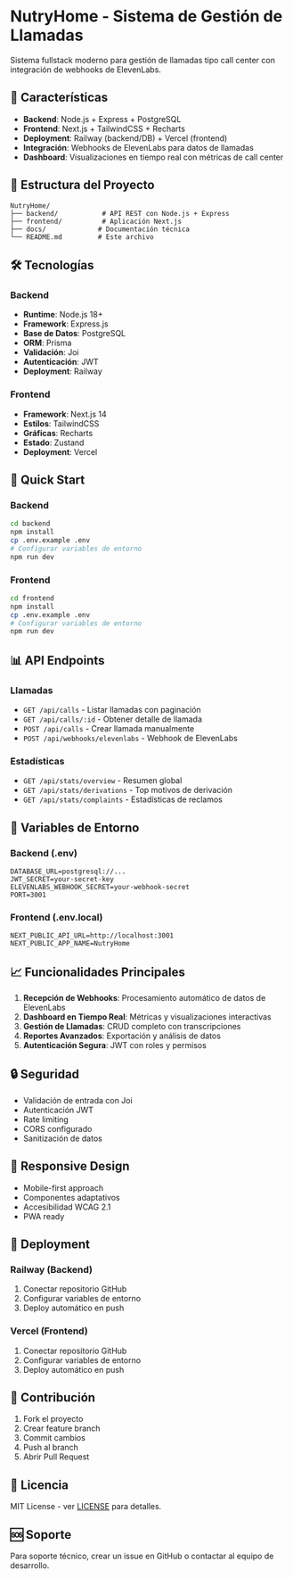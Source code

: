 # NutryHome - Sistema de Gestión de Llamadas

Sistema fullstack moderno para gestión de llamadas tipo call center con integración de webhooks de ElevenLabs.

## 🚀 Características

- **Backend**: Node.js + Express + PostgreSQL
- **Frontend**: Next.js + TailwindCSS + Recharts
- **Deployment**: Railway (backend/DB) + Vercel (frontend)
- **Integración**: Webhooks de ElevenLabs para datos de llamadas
- **Dashboard**: Visualizaciones en tiempo real con métricas de call center

## 📁 Estructura del Proyecto

```
NutryHome/
├── backend/           # API REST con Node.js + Express
├── frontend/          # Aplicación Next.js
├── docs/             # Documentación técnica
└── README.md         # Este archivo
```

## 🛠️ Tecnologías

### Backend
- **Runtime**: Node.js 18+
- **Framework**: Express.js
- **Base de Datos**: PostgreSQL
- **ORM**: Prisma
- **Validación**: Joi
- **Autenticación**: JWT
- **Deployment**: Railway

### Frontend
- **Framework**: Next.js 14
- **Estilos**: TailwindCSS
- **Gráficas**: Recharts
- **Estado**: Zustand
- **Deployment**: Vercel

## 🚀 Quick Start

### Backend
```bash
cd backend
npm install
cp .env.example .env
# Configurar variables de entorno
npm run dev
```

### Frontend
```bash
cd frontend
npm install
cp .env.example .env
# Configurar variables de entorno
npm run dev
```

## 📊 API Endpoints

### Llamadas
- `GET /api/calls` - Listar llamadas con paginación
- `GET /api/calls/:id` - Obtener detalle de llamada
- `POST /api/calls` - Crear llamada manualmente
- `POST /api/webhooks/elevenlabs` - Webhook de ElevenLabs

### Estadísticas
- `GET /api/stats/overview` - Resumen global
- `GET /api/stats/derivations` - Top motivos de derivación
- `GET /api/stats/complaints` - Estadísticas de reclamos

## 🔧 Variables de Entorno

### Backend (.env)
```env
DATABASE_URL=postgresql://...
JWT_SECRET=your-secret-key
ELEVENLABS_WEBHOOK_SECRET=your-webhook-secret
PORT=3001
```

### Frontend (.env.local)
```env
NEXT_PUBLIC_API_URL=http://localhost:3001
NEXT_PUBLIC_APP_NAME=NutryHome
```

## 📈 Funcionalidades Principales

1. **Recepción de Webhooks**: Procesamiento automático de datos de ElevenLabs
2. **Dashboard en Tiempo Real**: Métricas y visualizaciones interactivas
3. **Gestión de Llamadas**: CRUD completo con transcripciones
4. **Reportes Avanzados**: Exportación y análisis de datos
5. **Autenticación Segura**: JWT con roles y permisos

## 🔒 Seguridad

- Validación de entrada con Joi
- Autenticación JWT
- Rate limiting
- CORS configurado
- Sanitización de datos

## 📱 Responsive Design

- Mobile-first approach
- Componentes adaptativos
- Accesibilidad WCAG 2.1
- PWA ready

## 🚀 Deployment

### Railway (Backend)
1. Conectar repositorio GitHub
2. Configurar variables de entorno
3. Deploy automático en push

### Vercel (Frontend)
1. Conectar repositorio GitHub
2. Configurar variables de entorno
3. Deploy automático en push

## 🤝 Contribución

1. Fork el proyecto
2. Crear feature branch
3. Commit cambios
4. Push al branch
5. Abrir Pull Request

## 📄 Licencia

MIT License - ver [LICENSE](LICENSE) para detalles.

## 🆘 Soporte

Para soporte técnico, crear un issue en GitHub o contactar al equipo de desarrollo. 
